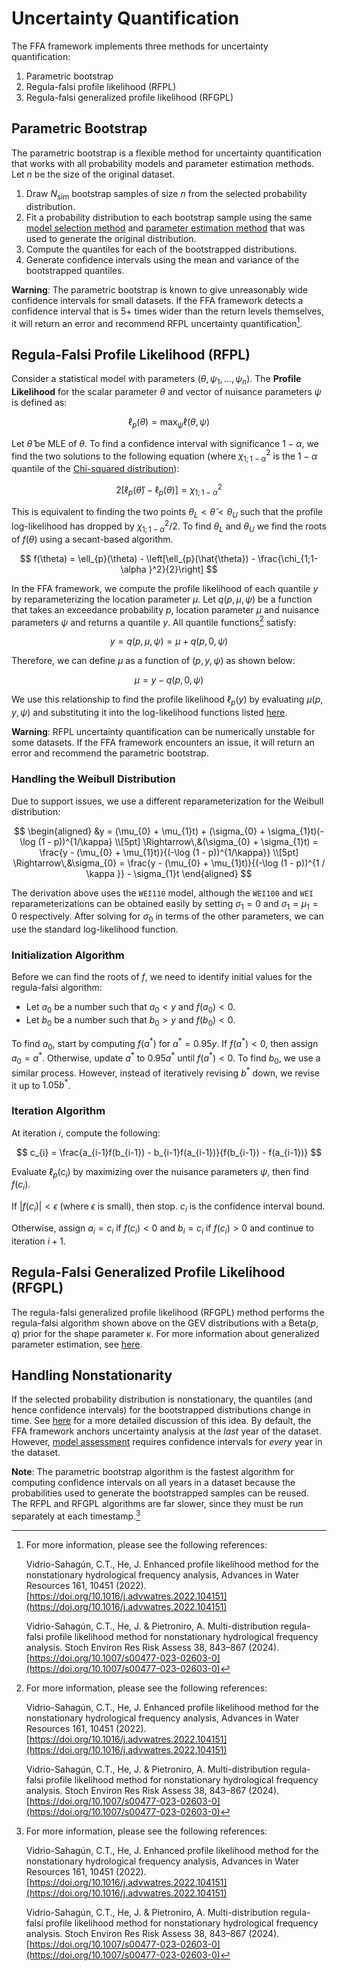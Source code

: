 # Uncertainty Quantification

The FFA framework implements three methods for uncertainty quantification: 

1. Parametric bootstrap
2. Regula-falsi profile likelihood (RFPL)
2. Regula-falsi generalized profile likelihood (RFGPL)

## Parametric Bootstrap

The parametric bootstrap is a flexible method for uncertainty quantification that works with all probability models and parameter estimation methods. Let $n$ be the size of the original dataset.

1. Draw $N_{\text{sim}}$ bootstrap samples of size $n$ from the selected probability distribution.
2. Fit a probability distribution to each bootstrap sample using the same [model selection method](model-selection.md) and [parameter estimation method](parameter-estimation.md) that was used to generate the original distribution.
3. Compute the quantiles for each of the bootstrapped distributions. 
4. Generate confidence intervals using the mean and variance of the bootstrapped quantiles.

**Warning**: The parametric bootstrap is known to give unreasonably wide confidence intervals for small datasets. 
If the FFA framework detects a confidence interval that is 5+ times wider than the return levels themselves, it will return an error and recommend RFPL uncertainty quantification[^1].

## Regula-Falsi Profile Likelihood (RFPL)

Consider a statistical model with parameters $(\theta, \psi_{1}, \dots, \psi_{n})$.
The **Profile Likelihood** for the scalar parameter $\theta$ and vector of nuisance parameters $\psi$ is defined as:

$$
\ell_{p}(\theta) = \max_{\psi } \ell(\theta , \psi)
$$ 

Let $\hat{\theta}$ be MLE of $\theta$.
To find a confidence interval with significance $1-\alpha$, we find the two solutions to the following equation (where $\chi_{1;1-\alpha}^2$ is the $1-\alpha$ quantile of the [Chi-squared distribution](https://en.wikipedia.org/wiki/Chi-squared_distribution)):

$$
2[\ell_{p}(\hat{\theta }) - \ell_{p}(\theta )] = \chi_{1;1-\alpha }^2
$$ 

This is equivalent to finding the two points $\theta_{L} < \hat{\theta} < \theta_{U}$ such that the profile log-likelihood has dropped by $\chi _{1;1-\alpha }^2 / 2$.
To find $\theta_{L}$ and $\theta_{U}$ we find the roots of $f(\theta)$ using a secant-based algorithm.

$$
f(\theta) = \ell_{p}(\theta) - \left[\ell_{p}(\hat{\theta}) - \frac{\chi_{1;1-\alpha }^2}{2}\right]
$$ 

In the FFA framework, we compute the profile likelihood of each quantile $y$ by reparameterizing the location parameter $\mu$.
Let $q(p, \mu, \psi)$ be a function that takes an exceedance probability $p$, location parameter $\mu$ and nuisance parameters $\psi$ and returns a quantile $y$.
All quantile functions[^1] satisfy: 

$$
y = q(p, \mu, \psi) = \mu + q(p, 0, \psi)
$$

Therefore, we can define $\mu$ as a function of $(p, y, \psi)$ as shown below:

$$
\mu = y - q(p, 0, \psi)
$$ 

We use this relationship to find the profile likelihood $\ell_{p}(y)$ by evaluating $\mu(p, y, \psi)$ and substituting it into the log-likelihood functions listed [here](parameter-estimation.md#maximum-likelihood-mle).

**Warning**: RFPL uncertainty quantification can be numerically unstable for some datasets. 
If the FFA framework encounters an issue, it will return an error and recommend the parametric bootstrap.

### Handling the Weibull Distribution

Due to support issues, we use a different reparameterization for the Weibull distribution:

$$
\begin{aligned}
&y = (\mu_{0} + \mu_{1}t) + (\sigma_{0} + \sigma_{1}t)(-\log (1 - p))^{1/\kappa}  \\[5pt]
\Rightarrow\,&(\sigma_{0} + \sigma_{1}t) = \frac{y - (\mu_{0} + \mu_{1}t)}{(-\log (1 - p))^{1/\kappa}} \\[5pt]
\Rightarrow\,&\sigma_{0} = \frac{y - (\mu_{0} + \mu_{1}t)}{(-\log (1 - p))^{1 / \kappa }} - \sigma_{1}t
\end{aligned}
$$

The derivation above uses the `WEI110` model, although the `WEI100` and `WEI` reparameterizations can be obtained easily by setting $\sigma_{1} = 0$ and $\sigma_{1} = \mu_{1} = 0$ respectively.
After solving for $\sigma_{0}$ in terms of the other parameters, we can use the standard log-likelihood function.

### Initialization Algorithm

Before we can find the roots of $f$, we need to identify initial values for the regula-falsi algorithm:

- Let $a_{0}$ be a number such that $a_{0} < y$ and $f(a_{0}) < 0$.
- Let $b_{0}$ be a number such that $b_{0} > y$ and $f(b_{0}) < 0$.

To find $a_{0}$, start by computing $f(a^{*})$ for $a^{*} = 0.95y$. 
If $f(a^{*}) < 0$, then assign $a_{0} = a^{*}$.
Otherwise, update $a^{*}$ to $0.95a^{*}$ until $f(a^{*}) < 0$. 
To find $b_{0}$, we use a similar process.
However, instead of iteratively revising $b^{*}$ down, we revise it up to $1.05b^{*}$.

### Iteration Algorithm

At iteration $i$, compute the following:

$$
c_{i} = \frac{a_{i-1}f(b_{i-1}) - b_{i-1}f(a_{i-1})}{f(b_{i-1}) - f(a_{i-1})}
$$ 

Evaluate $\ell_{p}(c_{i})$ by maximizing over the nuisance parameters $\psi$, then find $f(c_{i})$.

If $|f(c_{i})| < \epsilon$ (where $\epsilon$ is small), then stop. $c_{i}$ is the confidence interval bound.

Otherwise, assign $a_{i} = c_{i}$ if $f(c_{i}) < 0$ and $b_{i} = c_{i}$ if $f(c_{i}) > 0$ and continue to iteration $i + 1$.

## Regula-Falsi Generalized Profile Likelihood (RFGPL)

The regula-falsi generalized profile likelihood (RFGPL) method performs the regula-falsi algorithm shown above on the GEV distributions with a $\text{Beta}(p, q)$ prior for the shape parameter $\kappa$.
For more information about generalized parameter estimation, see [here](parameter-estimation.md#generalized-maximum-likelihood-gmle).

## Handling Nonstationarity

If the selected probability distribution is nonstationary, the quantiles (and hence confidence intervals) for the bootstrapped distributions change in time.
See [here](ffa-introduction.md#handling-nonstationarity) for a more detailed discussion of this idea.
By default, the FFA framework anchors uncertainty analysis at the *last* year of the dataset. 
However, [model assessment](model-assessment.md) requires confidence intervals for *every* year in the dataset.

**Note**: The parametric bootstrap algorithm is the fastest algorithm for computing confidence intervals on all years in a dataset because the probabilities used to generate the bootstrapped samples can be reused.
The RFPL and RFGPL algorithms are far slower, since they must be run separately at each timestamp.[^1]

[^1]: For more information, please see the following references:

    Vidrio-Sahagún, C.T., He, J. Enhanced profile likelihood method for the nonstationary hydrological frequency analysis, Advances in Water Resources 161, 10451 (2022). [https://doi.org/10.1016/j.advwatres.2022.104151](https://doi.org/10.1016/j.advwatres.2022.104151)

    Vidrio-Sahagún, C.T., He, J. & Pietroniro, A. Multi-distribution regula-falsi profile likelihood method for nonstationary hydrological frequency analysis. Stoch Environ Res Risk Assess 38, 843–867 (2024). [https://doi.org/10.1007/s00477-023-02603-0](https://doi.org/10.1007/s00477-023-02603-0)


